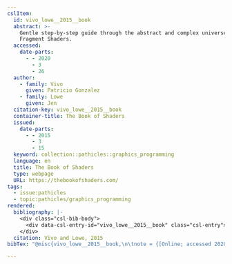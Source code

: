 ```yaml
---
cslItem:
  id: vivo_lowe__2015__book
  abstract: >-
    Gentle step-by-step guide through the abstract and complex universe of
    Fragment Shaders.
  accessed:
    date-parts:
      - - 2020
        - 3
        - 26
  author:
    - family: Vivo
      given: Patricio Gonzalez
    - family: Lowe
      given: Jen
  citation-key: vivo_lowe__2015__book
  container-title: The Book of Shaders
  issued:
    date-parts:
      - - 2015
        - 3
        - 15
  keyword: collection::pathicles::graphics_programming
  language: en
  title: The Book of Shaders
  type: webpage
  URL: https://thebookofshaders.com/
tags:
  - issue:pathicles
  - topic:pathicles/graphics_programming
rendered:
  bibliography: |-
    <div class="csl-bib-body">
      <div data-csl-entry-id="vivo_lowe__2015__book" class="csl-entry">Vivo, P.G. and Lowe, J. 2015 <i>The Book of Shaders</i>, <i>The Book of Shaders</i>. Available at: https://thebookofshaders.com/ (Accessed: March 26, 2020).</div>
    </div>
  citation: Vivo and Lowe, 2015
bibTex: "@misc{vivo_lowe__2015__book,\n\tnote = {[Online; accessed 2020-03-26]},\n\tauthor = {Vivo, Patricio Gonzalez and Lowe, Jen},\n\tyear = {2015},\n\tmonth = {mar 15},\n\ttitle = {The {Book} of {Shaders}},\n\thowpublished = {https://thebookofshaders.com/},\n}\n\n"

---
```

